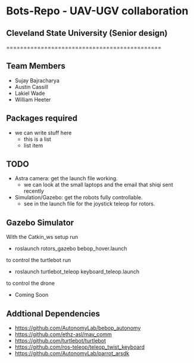 # Bots-Repo - UAV-UGV collaboration

## Cleveland State University (Senior design)
=============================================
## Team Members
  * Sujay Bajracharya
  * Austin Cassill
  * Lakiel Wade
  * William Heeter

## Packages required
* we can write stuff here
  * this is a list
  * list item
  
## TODO
  * Astra camera: get the launch file working.
    * we can look at the small laptops and the email that shiqi sent recently
  * Simulation/Gazebo: get the robots fully controllable.
    * see in the launch file for the joystick teleop for rotors.
    
## Gazebo Simulator 
  With the Catkin_ws setup run 
   * roslaunch rotors_gazebo bebop_hover.launch
  
  to control the turtlebot run
   * roslaunch turtlebot_teleop  keyboard_teleop.launch
   
  to control the drone 
  * Coming Soon

## Addtional Dependencies
 * https://github.com/AutonomyLab/bebop_autonomy
 * https://github.com/ethz-asl/mav_comm
 * https://github.com/turtlebot/turtlebot
 * https://github.com/ros-teleop/teleop_twist_keyboard
 * https://github.com/AutonomyLab/parrot_arsdk
